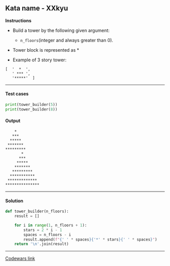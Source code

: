 ## Kata name - XXkyu

**Instructions**

- Build a tower by the following given argument:
    - `n_floors`(integer and always greater than 0).

- Tower block is represented as *

- Example of 3 story tower:

```
[  '  *  ',
   ' *** ',
   '*****'  ]
```
---

#### Test cases

```python
print(tower_builder(5))
print(tower_builder(8))
```

#### Output 
```
    *    
   ***   
  *****  
 ******* 
*********
       *       
      ***      
     *****     
    *******    
   *********   
  ***********  
 ************* 
***************
```

---

#### Solution

```python
def tower_builder(n_floors):
    result = []

    for i in range(1, n_floors + 1):
        stars = 2 * i - 1
        spaces = n_floors - i
        result.append(f"{' ' * spaces}{'*' * stars}{' ' * spaces}")
    return '\n'.join(result)
```

---


[Codewars link](https://www.codewars.com/kata/576757b1df89ecf5bd00073b)
